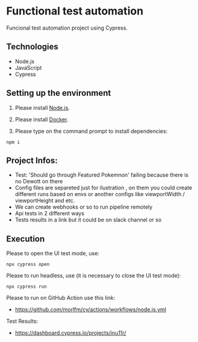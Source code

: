 # Functional test automation

Funcional test automation project using Cypress.

## Technologies 

- Node.js
- JavaScript
- Cypress

## Setting up the environment 

1. Please install [Node.js](https://nodejs.org/en/download/).

2. Please install [Docker](https://www.docker.com/get-started).

3. Please type on the command prompt to install dependencies:
```
npm i 
```

## Project Infos:

- Test: 'Should go through Featured Pokemnon'  failing because there is no Dewott on there
- Config files are separeted just for ilustration , on them you could create different runs based on envs or another configs like viewportWidth / viewportHeight and etc.
- We can create webhooks or so to run pipeline remotely
- Api tests in 2 different ways
- Tests results in a link but it could be on slack channel or so 


## Execution

Please to open the UI test mode, use: 
```
npx cypress open
```

Please to run headless, use (it is necessary to close the UI test mode): 
```
npx cypress run
```

Please to run on GitHub Action use this link:

- https://github.com/morlfm/cy/actions/workflows/node.js.yml 

Test Results:

- https://dashboard.cypress.io/projects/inu11r/